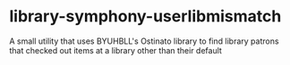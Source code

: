library-symphony-userlibmismatch
================================

A small utility that uses BYUHBLL's Ostinato library to find library patrons that checked out items at a library other than their default